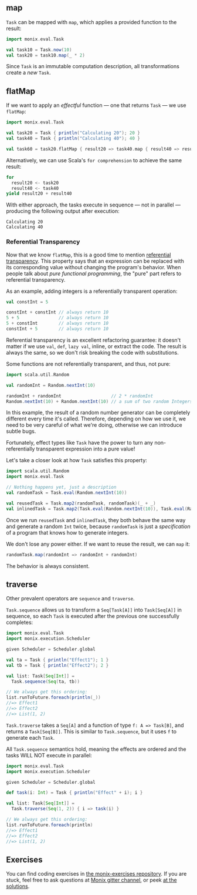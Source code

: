 ## map

`Task` can be mapped with `map`, which applies a provided function to the result:

```scala 
import monix.eval.Task

val task10 = Task.now(10)
val task20 = task10.map(_ * 2)
```

Since `Task` is an immutable computation description, all transformations create a *new* `Task`.

## flatMap

If we want to apply an _effectful_ function — one that returns `Task` — we use `flatMap`:

```scala 
import monix.eval.Task

val task20 = Task { println("Calculating 20"); 20 }
val task40 = Task { println("Calculating 40"); 40 }

val task60 = task20.flatMap { result20 => task40.map { result40 => result20 + result40 } }
```

Alternatively, we can use Scala's `for comprehension` to achieve the same result:

```scala 
for
  result20 <- task20
  result40 <- task40
yield result20 + result40
```

With either approach, the tasks execute in sequence — not in parallel — producing the following output after execution:

```
Calculating 20
Calculating 40
```

### Referential Transparency

Now that we know `flatMap`, this is a good time to mention [referential transparency](https://en.wikipedia.org/wiki/Referential_transparency).
This property says that an expression can be replaced with its corresponding value without changing the program's behavior.
When people talk about *pure functional programming*, the "pure" part refers to referential transparency.

As an example, adding integers is a referentially transparent operation:

```scala 
val constInt = 5

constInt + constInt // always return 10
5 + 5               // always return 10
5 + constInt        // always return 10
constInt + 5        // always return 10
```

Referential transparency is an excellent refactoring guarantee: it doesn't matter if we use `val`, `def`, `lazy val`, inline, or extract the code.
The result is always the same, so we don't risk breaking the code with substitutions.

Some functions are not referentially transparent, and thus, not pure:

```scala 
import scala.util.Random

val randomInt = Random.nextInt(10)

randomInt + randomInt                   // 2 * randomInt
Random.nextInt(10) + Random.nextInt(10) // a sum of two random Integers
```

In this example, the result of a random number generator can be completely different every time it's called.
Therefore, depending on how we use it, we need to be very careful of
what we're doing, otherwise we can introduce subtle bugs.

Fortunately, effect types like `Task` have the power to turn any non-referentially transparent expression into a pure value!

Let's take a closer look at how `Task` satisfies this property:

```scala 
import scala.util.Random
import monix.eval.Task

// Nothing happens yet, just a description
val randomTask = Task.eval(Random.nextInt(10))

val reusedTask = Task.map2(randomTask, randomTask)(_ + _)
val inlinedTask = Task.map2(Task.eval(Random.nextInt(10)), Task.eval(Random.nextInt(10)))(_ + _)
```

Once we run `reusedTask` and `inlinedTask`, they both behave the same way and generate a random `Int` twice, because `randomTask` is just a *specification* of a program that knows how to generate integers.

We don't lose any power either.
If we want to reuse the result, we can `map` it:

```scala 
randomTask.map(randomInt => randomInt + randomInt)
```

The behavior is always consistent.

## traverse

Other prevalent operators are `sequence` and `traverse`.

`Task.sequence` allows us to transform a `Seq[Task[A]]` into `Task[Seq[A]]` in sequence,
so each `Task` is executed after the previous one successfully completes:

```scala 
import monix.eval.Task
import monix.execution.Scheduler

given Scheduler = Scheduler.global

val ta = Task { println("Effect1"); 1 }
val tb = Task { println("Effect2"); 2 }

val list: Task[Seq[Int]] =
  Task.sequence(Seq(ta, tb))

// We always get this ordering:
list.runToFuture.foreach(println(_))
//=> Effect1
//=> Effect2
//=> List(1, 2)
```

`Task.traverse` takes a `Seq[A]` and a function of type `f: A => Task[B]`, and returns a `Task[Seq[B]]`.
This is similar to `Task.sequence`, but it uses `f` to generate each `Task`.

All `Task.sequence` semantics hold, meaning the effects are ordered and the tasks WILL NOT execute in parallel:

```scala 
import monix.eval.Task
import monix.execution.Scheduler

given Scheduler = Scheduler.global

def task(i: Int) = Task { println("Effect" + i); i }

val list: Task[Seq[Int]] =
  Task.traverse(Seq(1, 2)) { i => task(i) }

// We always get this ordering:
list.runToFuture.foreach(println)
//=> Effect1
//=> Effect2
//=> List(1, 2)
```

## Exercises

You can find coding exercises in [the monix-exercises repository](https://github.com/scalazone/monix-exercises/blob/main/monix-task-exercises/src/main/scala/scalazone/monix/lesson2/TransformationExercises.scala).
If you are stuck, feel free to ask questions at [Monix gitter channel](https://gitter.im/monix/monix),
or peek [at the solutions](https://github.com/scalazone/monix-exercises/blob/main/monix-task-solutions/src/main/scala/scalazone/monix/lesson2/TransformationExercisesSolutions.scala).